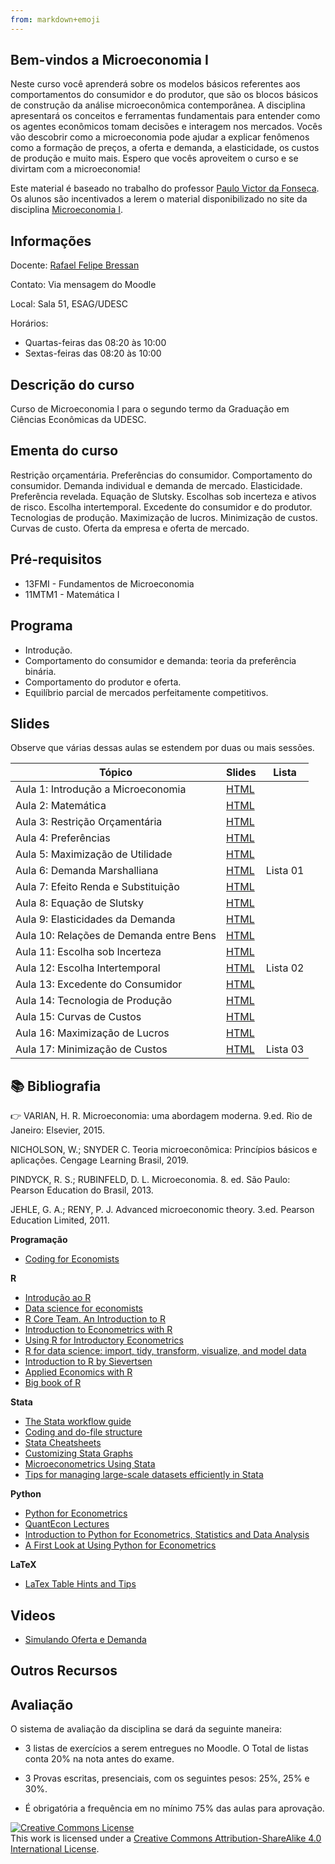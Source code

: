 ```yaml
---
from: markdown+emoji
---
```

## Bem-vindos a Microeconomia I

Neste curso você aprenderá sobre os modelos básicos referentes aos comportamentos do consumidor e do produtor, que são os blocos básicos de construção da análise microeconômica contemporânea. A disciplina apresentará os conceitos e ferramentas fundamentais para entender como os agentes econômicos tomam decisões e interagem nos mercados. Vocês vão descobrir como a microeconomia pode ajudar a explicar fenômenos como a formação de preços, a oferta e demanda, a elasticidade, os custos de produção e muito mais. Espero que vocês aproveitem o curso e se divirtam com a microeconomia!

Este material é baseado no trabalho do professor [Paulo Victor da Fonseca](https://pvfonseca.github.io). Os alunos são incentivados a lerem o material disponibilizado no site da disciplina [Microeconomia I](https://pvfonseca.github.io/teaching/micro/).


## Informações

Docente: <a href="https://rafaelbressan.netlify.app"> Rafael Felipe Bressan </a>

Contato: Via mensagem do Moodle

Local: Sala 51, ESAG/UDESC

Horários:

* Quartas-feiras das 08:20 às 10:00
* Sextas-feiras das 08:20 às 10:00
 
## Descrição do curso

Curso de Microeconomia I para o segundo termo da Graduação em Ciências Econômicas da UDESC.

## Ementa do curso

Restrição orçamentária. Preferências do consumidor. Comportamento do consumidor. Demanda individual e demanda de mercado. Elasticidade. Preferência revelada. Equação de Slutsky. Escolhas sob incerteza e ativos de risco. Escolha intertemporal. Excedente do consumidor e do produtor. Tecnologias de produção. Maximização de lucros. Minimização de custos. Curvas de custo. Oferta da empresa e oferta de mercado.</p>

## Pré-requisitos

* 13FMI - Fundamentos de Microeconomia
* 11MTM1 - Matemática I

## Programa

* Introdução.
* Comportamento do consumidor e demanda: teoria da preferência binária.
* Comportamento do produtor e oferta.
* Equilíbrio parcial de mercados perfeitamente competitivos.

## Slides

Observe que várias dessas aulas se estendem por duas ou mais sessões.

| Tópico                                                   | Slides                                                                                                              | Lista                                                                                                   |
|----------------------------------------------------------|---------------------------------------------------------------------------------------------------------------------|---------------------------------------------------------------------------------------------------------|
| Aula 1: Introdução a Microeconomia | [HTML](https://raw.githack.com/rfbressan/micro1/master/src/slides/Aula01-Introducao.html)   | |
| Aula 2: Matemática | [HTML](https://raw.githack.com/rfbressan/micro1/master/src/slides/Aula02-matematica.html) | |
| Aula 3: Restrição Orçamentária | [HTML](https://raw.githack.com/rfbressan/micro1/master/src/slides/Aula03-RestricaoOrcamentaria.html) | |
| Aula 4: Preferências | [HTML](https://raw.githack.com/rfbressan/micro1/master/src/slides/Aula04-Preferencias.html) | |
| Aula 5: Maximização de Utilidade | [HTML](https://raw.githack.com/rfbressan/micro1/master/src/slides/Aula05-maximizacao-utilidade.html) | |
| Aula 6: Demanda Marshalliana | [HTML](https://raw.githack.com/rfbressan/micro1/master/src/slides/Aula06-demanda-marshalliana.html) | Lista 01|
| Aula 7: Efeito Renda e Substituição | [HTML](https://raw.githack.com/rfbressan/micro1/master/src/slides/Aula07-Efeito-Renda.html) | |
| Aula 8: Equação de Slutsky | [HTML](https://raw.githack.com/rfbressan/micro1/master/src/slides/Aula08-Slutsky.html) | |
| Aula 9: Elasticidades da Demanda | [HTML](https://raw.githack.com/rfbressan/micro1/master/src/slides/Aula09-Elasticidade-Demanda.html) | |
| Aula 10: Relações de Demanda entre Bens | [HTML](https://raw.githack.com/rfbressan/micro1/master/src/slides/Aula10-Relacoes-Demanda.html) | |
| Aula 11: Escolha sob Incerteza | [HTML](https://raw.githack.com/rfbressan/micro1/master/src/slides/Aula11-Incerteza.html) | |
| Aula 12: Escolha Intertemporal | [HTML](https://raw.githack.com/rfbressan/micro1/master/src/slides/Aula12-Intertemporal.html) | Lista 02 |
| Aula 13: Excedente do Consumidor | [HTML](https://raw.githack.com/rfbressan/micro1/master/src/slides/Aula13-Excedente.html) | |
| Aula 14: Tecnologia de Produção | [HTML](https://raw.githack.com/rfbressan/micro1/master/src/slides/Aula14-Tecnologia.html) | |
| Aula 15: Curvas de Custos | [HTML](https://raw.githack.com/rfbressan/micro1/master/src/slides/Aula15-Custos.html) | |
| Aula 16: Maximização de Lucros | [HTML](https://raw.githack.com/rfbressan/micro1/master/src/slides/Aula16-Maximizacao-Lucros.html) | |
| Aula 17: Minimização de Custos | [HTML](https://raw.githack.com/rfbressan/micro1/master/src/slides/Aula17-Minimizacao-Custos.html) | Lista 03 |



## :books: Bibliografia 

👉 VARIAN, H. R. Microeconomia: uma abordagem moderna. 9.ed. Rio de Janeiro: Elsevier, 2015.

NICHOLSON, W.; SNYDER C. Teoria microeconômica: Princípios básicos e aplicações. Cengage Learning Brasil, 2019.

PINDYCK, R. S.; RUBINFELD, D. L. Microeconomia. 8. ed. São Paulo: Pearson Education do Brasil, 2013.

JEHLE, G. A.; RENY, P. J. Advanced microeconomic theory. 3.ed. Pearson Education Limited, 2011.


**Programação**

* [Coding for Economists](https://aeturrell.github.io/coding-for-economists/intro.html)

**R**

* [Introdução ao R](http://www.lampada.uerj.br/introducaoaor)
* [Data science for economists](https://github.com/uo-ec607/lectures)
* [R Core Team. An Introduction to R](https://cran.r-project.org/doc/manuals/r-release/R-intro.html)
* [Introduction to Econometrics with R](https://www.econometrics-with-r.org/)
* [Using R for Introductory Econometrics](http://urfie.net/)
* [R for data science: import, tidy, transform, visualize, and model data](https://r4ds.had.co.nz/)
* [Introduction to R by Sievertsen](https://hhsievertsen.shinyapps.io/r_introduction/)
* [Applied Economics with R](https://hhsievertsen.github.io/applied_econ_with_r/)
* [Big book of R](https://www.bigbookofr.com/index.html)

**Stata**

* [The Stata workflow guide](https://medium.com/the-stata-guide/the-stata-workflow-guide-52418ce35006)
* [Coding and do-file structure](https://github.com/michaelstepner/healthinequality-code/tree/main/code)
* [Stata Cheatsheets](https://www.stata.com/bookstore/stata-cheat-sheets/)
* [Customizing Stata Graphs](https://repec.sowi.unibe.ch/files/wp30/Jann-2018-grstyle-set.pdf)
* [Microeconometrics Using Stata](https://cameron.econ.ucdavis.edu/musbook/MUS2_Draft_Contents_November_2020.pdf)
* [Tips for managing large-scale datasets efficiently in Stata](https://www.peretaberner.eu/tips-for-managing-large-scale-datasets-efficiently-in-stata/)

**Python**

* [Python for Econometrics](https://pyecon.org/down/pyecon.pdf)
* [QuantEcon Lectures](https://quantecon.org/projects/#filter=lecture)
* [Introduction to Python for Econometrics, Statistics and Data Analysis](https://www.kevinsheppard.com/teaching/python/notes/)
* [A First Look at Using Python for Econometrics](https://www.youtube.com/watch?v=kltX6XofxG0)

**LaTeX**

* [LaTex Table Hints and Tips](https://statatexblog.com/wp-content/uploads/2013/09/tabletricks_latex.pdf)


## Videos

- [Simulando Oferta e Demanda](https://www.youtube.com/watch?v=PNtKXWNKGN8&list=FLVIGhwoNuZMQ2AhkfKZfJWg&index=1)

## Outros Recursos



## Avaliação

O sistema de avaliação da disciplina se dará da seguinte maneira:

- 3 listas de exercícios a serem entregues no Moodle. O Total de listas conta 20% na nota antes do exame.

- 3 Provas escritas, presenciais, com os seguintes pesos: 25%, 25% e 30%.

- É obrigatória a frequência em no mínimo 75% das aulas para aprovação.


<a rel="license" href="http://creativecommons.org/licenses/by-sa/4.0/"><img alt="Creative Commons License" style="border-width:0" src="https://i.creativecommons.org/l/by-sa/4.0/88x31.png" /></a><br />This work is licensed under a <a rel="license" href="http://creativecommons.org/licenses/by-sa/4.0/">Creative Commons Attribution-ShareAlike 4.0 International License</a>.

